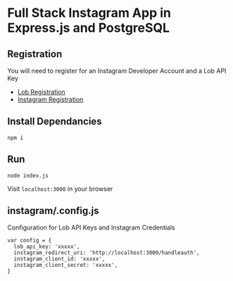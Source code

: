 # Full Stack Instagram App in Express.js and PostgreSQL

## Registration

You will need to register for an Instagram Developer Account and a Lob API Key

* [Lob Registration](https://dashboard.lob.com/#/register)
* [Instagram Registration](https://instagram.com/developer/?hl=en)


## Install Dependancies
```
npm i
```

## Run
```
node index.js
```

Visit `localhost:3000` in your browser


## instagram/.config.js
Configuration for Lob API Keys and Instagram Credentials

```
var config = {
  lob_api_key: 'xxxxx',
  instagram_redirect_uri: 'http://localhost:3000/handleauth',
  instagram_client_id: 'xxxxx',
  instagram_client_secret: 'xxxxx',
}

```


